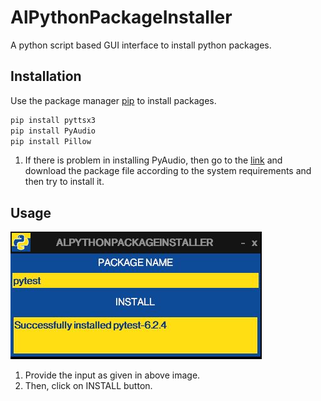 # AlPythonPackageInstaller
A python script based GUI interface to install python packages.

## Installation

Use the package manager [pip](https://pip.pypa.io/en/stable/) to install packages.

```bash
pip install pyttsx3
pip install PyAudio
pip install Pillow
```
1. If there is problem in installing PyAudio, then go to the [link](https://www.lfd.uci.edu/~gohlke/pythonlibs/) and download the package file according to the system requirements and then try to install it.

## Usage

![](CapturePythonPackage.JPG)

1. Provide the input as given in above image.
2. Then, click on INSTALL button.

